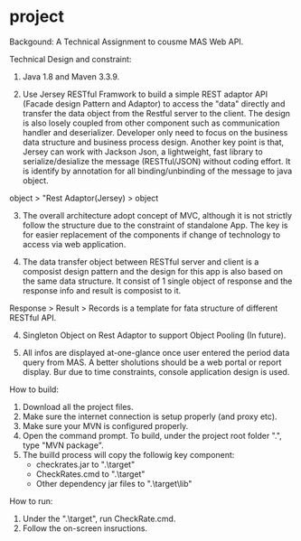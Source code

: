 # project

Backgound:
A Technical Assignment to cousme MAS Web API.

Technical Design and constraint:
1. Java 1.8 and Maven 3.3.9.

2. Use Jersey RESTful Framwork to build a simple REST adaptor API (Facade design Pattern and Adaptor) to access the "data" directly and transfer the data object from the Restful server to the client. The design is also losely coupled from other component such as communication handler and deserializer. Developer only need to focus on the business data structure and business process design. Another 
key point is that, Jersey can work with Jackson Json, a lightweight, fast library to serialize/desialize the message (RESTful/JSON) without coding effort. It is identify by annotation for all binding/unbinding of the message to java object.

object > "Rest Adaptor(Jersey) > object

3. The overall architecture adopt concept of MVC, although it is not strictly follow the structure due to the constraint of standalone App. The key is for easier replacement of the components if change of technology to access via web application.

4. The data transfer object between RESTful server and client is a composist design pattern and the design for this app is also based on the same data structure. It consist of 1 single object of response and the response info and result is composist to it.

Response > Result > Records is a template for fata structure of different RESTful API.

4. Singleton Object on Rest Adaptor to support Object Pooling (In future).

5. All infos are displayed at-one-glance once user entered the period data query from MAS. A better sholutions should be a web portal or report display. Bur due to time constraints,  console application design is used. 


How to build:
1. Download all the project files.
2. Make sure the internet connection is setup properly (and proxy etc).
3. Make sure your MVN is configured properly.
4. Open the command prompt. To build, under the project root folder ".", type "MVN package".
5. The builld process will copy the followig key component:
   - checkrates.jar to ".\target"
   - CheckRates.cmd to ".\target"
   - Other dependency jar files to ".\target\lib" 


How to run:
1. Under the ".\target", run CheckRate.cmd.
2. Follow the on-screen insructions.



